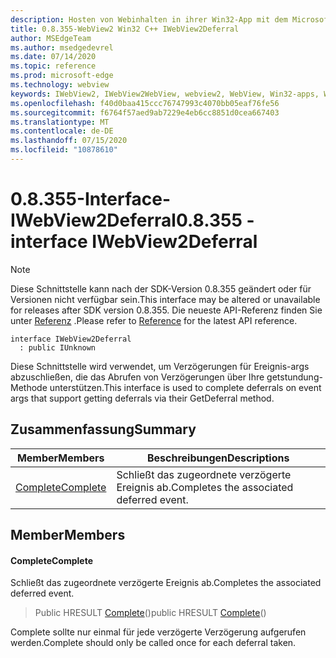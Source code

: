 ```yaml
---
description: Hosten von Webinhalten in ihrer Win32-App mit dem Microsoft Edge WebView2-Steuerelement
title: 0.8.355-WebView2 Win32 C++ IWebView2Deferral
author: MSEdgeTeam
ms.author: msedgedevrel
ms.date: 07/14/2020
ms.topic: reference
ms.prod: microsoft-edge
ms.technology: webview
keywords: IWebView2, IWebView2WebView, webview2, WebView, Win32-apps, Win32, Edge
ms.openlocfilehash: f40d0baa415ccc76747993c4070bb05eaf76fe56
ms.sourcegitcommit: f6764f57aed9ab7229e4eb6cc8851d0cea667403
ms.translationtype: MT
ms.contentlocale: de-DE
ms.lasthandoff: 07/15/2020
ms.locfileid: "10878610"
---
```

# <span data-ttu-id="20b38-104">0.8.355-Interface-IWebView2Deferral</span><span class="sxs-lookup"><span data-stu-id="20b38-104">0.8.355 - interface IWebView2Deferral</span></span> 

> [!NOTE]
> <span data-ttu-id="20b38-105">Diese Schnittstelle kann nach der SDK-Version 0.8.355 geändert oder für Versionen nicht verfügbar sein.</span><span class="sxs-lookup"><span data-stu-id="20b38-105">This interface may be altered or unavailable for releases after SDK version 0.8.355.</span></span> <span data-ttu-id="20b38-106">Die neueste API-Referenz finden Sie unter [Referenz](../../../webview2-api-reference.md) .</span><span class="sxs-lookup"><span data-stu-id="20b38-106">Please refer to [Reference](../../../webview2-api-reference.md) for the latest API reference.</span></span>

```
interface IWebView2Deferral
  : public IUnknown
```

<span data-ttu-id="20b38-107">Diese Schnittstelle wird verwendet, um Verzögerungen für Ereignis-args abzuschließen, die das Abrufen von Verzögerungen über Ihre getstundung-Methode unterstützen.</span><span class="sxs-lookup"><span data-stu-id="20b38-107">This interface is used to complete deferrals on event args that support getting deferrals via their GetDeferral method.</span></span>

## <span data-ttu-id="20b38-108">Zusammenfassung</span><span class="sxs-lookup"><span data-stu-id="20b38-108">Summary</span></span>

 <span data-ttu-id="20b38-109">Member</span><span class="sxs-lookup"><span data-stu-id="20b38-109">Members</span></span>                        | <span data-ttu-id="20b38-110">Beschreibungen</span><span class="sxs-lookup"><span data-stu-id="20b38-110">Descriptions</span></span>
--------------------------------|---------------------------------------------
[<span data-ttu-id="20b38-111">Complete</span><span class="sxs-lookup"><span data-stu-id="20b38-111">Complete</span></span>](#complete) | <span data-ttu-id="20b38-112">Schließt das zugeordnete verzögerte Ereignis ab.</span><span class="sxs-lookup"><span data-stu-id="20b38-112">Completes the associated deferred event.</span></span>

## <span data-ttu-id="20b38-113">Member</span><span class="sxs-lookup"><span data-stu-id="20b38-113">Members</span></span>

#### <span data-ttu-id="20b38-114">Complete</span><span class="sxs-lookup"><span data-stu-id="20b38-114">Complete</span></span> 

<span data-ttu-id="20b38-115">Schließt das zugeordnete verzögerte Ereignis ab.</span><span class="sxs-lookup"><span data-stu-id="20b38-115">Completes the associated deferred event.</span></span>

> <span data-ttu-id="20b38-116">Public HRESULT [Complete](#complete)()</span><span class="sxs-lookup"><span data-stu-id="20b38-116">public HRESULT [Complete](#complete)()</span></span>

<span data-ttu-id="20b38-117">Complete sollte nur einmal für jede verzögerte Verzögerung aufgerufen werden.</span><span class="sxs-lookup"><span data-stu-id="20b38-117">Complete should only be called once for each deferral taken.</span></span>

